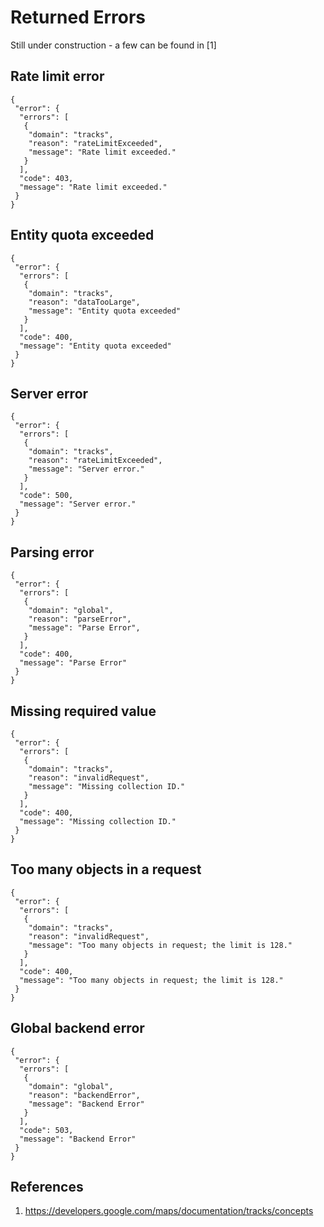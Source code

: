 # Returned Errors

Still under construction - a few can be found in [1]

## Rate limit error

    {
     "error": {
      "errors": [
       {
        "domain": "tracks",
        "reason": "rateLimitExceeded",
        "message": "Rate limit exceeded."
       }
      ],
      "code": 403,
      "message": "Rate limit exceeded."
     }
    }

## Entity quota exceeded

    {
     "error": {
      "errors": [
       {
        "domain": "tracks",
        "reason": "dataTooLarge",
        "message": "Entity quota exceeded"
       }
      ],
      "code": 400,
      "message": "Entity quota exceeded"
     }
    }

## Server error

    {
     "error": {
      "errors": [
       {
        "domain": "tracks",
        "reason": "rateLimitExceeded",
        "message": "Server error."
       }
      ],
      "code": 500,
      "message": "Server error."
     }
    }

## Parsing error

    {
     "error": {
      "errors": [
       {
        "domain": "global",
        "reason": "parseError",
        "message": "Parse Error",
       }
      ],
      "code": 400,
      "message": "Parse Error"
     }
    }

## Missing required value

    {
     "error": {
      "errors": [
       {
        "domain": "tracks",
        "reason": "invalidRequest",
        "message": "Missing collection ID."
       }
      ],
      "code": 400,
      "message": "Missing collection ID."
     }
    }

## Too many objects in a request

    {
     "error": {
      "errors": [
       {
        "domain": "tracks",
        "reason": "invalidRequest",
        "message": "Too many objects in request; the limit is 128."
       }
      ],
      "code": 400,
      "message": "Too many objects in request; the limit is 128."
     }
    }

## Global backend error

    {
     "error": {
      "errors": [
       {
        "domain": "global",
        "reason": "backendError",
        "message": "Backend Error"
       }
      ],
      "code": 503,
      "message": "Backend Error"
     }
    }

## References

1. https://developers.google.com/maps/documentation/tracks/concepts

